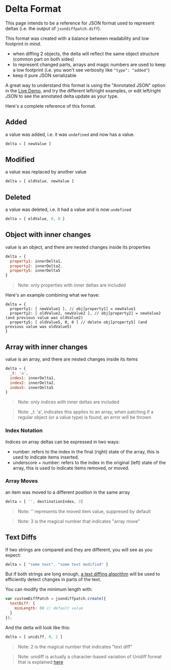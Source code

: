 Delta Format
============

This page intends to be a reference for JSON format used to represent deltas (i.e. the output of ```jsondiffpatch.diff```).

This format was created with a balance between readability and low footprint in mind.

- when diffing 2 objects, the delta will reflect the same object structure (common part on both sides)
- to represent changed parts, arrays and magic numbers are used to keep a low footprint (i.e. you won't see verbosity like ```"type": "added"```)
- keep it pure JSON serializable

A great way to understand this format is using the "Annotated JSON" option in the [Live Demo](http://benjamine.github.io/jsondiffpatch/demo/index.html), and try the different left/right examples, or edit left/right JSON to see the annotated delta update as your type.

Here's a complete reference of this format.

Added
-----
a value was added, i.e. it was ```undefined``` and now has a value.
``` javascript
delta = [ newValue ]
```

Modified
-----
a value was replaced by another value
``` javascript
delta = [ oldValue, newValue ]
```

Deleted
-----
a value was deleted, i.e. it had a value and is now ```undefined```
``` javascript
delta = [ oldValue, 0, 0 ]
```

Object with inner changes
-----
value is an object, and there are nested changes inside its properties

``` javascript
delta = {
  property1: innerDelta1,
  property2: innerDelta2,
  property5: innerDelta5
}
```

> Note: only properties with inner deltas are included

Here's an example combining what we have:

```
delta = {
  property1: [ newValue1 ], // obj[property1] = newValue1
  property2: [ oldValue2, newValue2 ], // obj[property2] = newValue2 (and previous value was oldValue2)
  property5: [ oldValue5, 0, 0 ] // delete obj[property5] (and previous value was oldValue5)
}
```

Array with inner changes
-----
value is an array, and there are nested changes inside its items

``` javascript
delta = {
  _t: 'a',
  index1: innerDelta1,
  index2: innerDelta2,
  index5: innerDelta5
}
```

> Note: only indices with inner deltas are included

> Note: _t: 'a', indicates this applies to an array, when patching if a regular object (or a value type) is found, an error will be thrown

### Index Notation

Indices on array deltas can be expressed in two ways:
- number: refers to the index in the final (right) state of the array, this is used to indicate items inserted.
- underscore + number: refers to the index in the original (left) state of the array, this is used to indicate items removed, or moved.

### Array Moves
an item was moved to a different position in the same array
``` javascript
delta = [ '', destinationIndex, 3]
```
> Note: '' represents the moved item value, suppresed by default

> Note: 3 is the magical number that indicates "array move"

Text Diffs
----------

If two strings are compared and they are different, you will see as you expect:
``` javascript
delta = [ "some text", "some text modified" ]
```
But if both strings are long enough, [a text diffing algorithm](https://code.google.com/p/google-diff-match-patch/) will be used to efficiently detect changes in parts of the text.

You can modify the minimum length with:
``` javascript
var customDiffPatch = jsondiffpatch.create({
  textDiff: {
    minLength: 60 // default value
  }
});
```

And the delta will look like this:

``` javascript
delta = [ unidiff, 0, 2 ]

```
> Note: 2 is the magical number that indicates "text diff"

> Note: unidiff is actually a character-based variation of Unidiff format that is explained [here](https://code.google.com/p/google-diff-match-patch/wiki/Unidiff)

